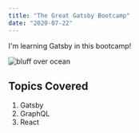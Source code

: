 ```yaml
---
title: "The Great Gatsby Bootcamp"
date: "2020-07-22"
---
```


I'm learning Gatsby in this bootcamp!

![bluff over ocean](./BDA_cliff.png)

## Topics Covered

1. Gatsby
2. GraphQL
3. React